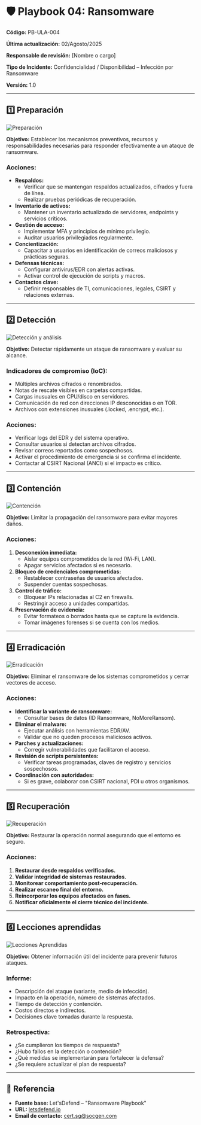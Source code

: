 # 🛡️ Playbook 04: Ransomware

**Código:** PB-ULA-004  

**Última actualización:** 02/Agosto/2025 

**Responsable de revisión:** [Nombre o cargo]  

**Tipo de Incidente:** Confidencialidad / Disponibilidad – Infección por Ransomware  

**Versión:** 1.0

---

## 1️⃣ Preparación
![Preparación](./Workflows/01-preparacion.png)

**Objetivo:** Establecer los mecanismos preventivos, recursos y responsabilidades necesarias para responder efectivamente a un ataque de ransomware.

### Acciones:

- **Respaldos:**
  - Verificar que se mantengan respaldos actualizados, cifrados y fuera de línea.
  - Realizar pruebas periódicas de recuperación.
- **Inventario de activos:**
  - Mantener un inventario actualizado de servidores, endpoints y servicios críticos.
- **Gestión de acceso:**
  - Implementar MFA y principios de mínimo privilegio.
  - Auditar usuarios privilegiados regularmente.
- **Concientización:**
  - Capacitar a usuarios en identificación de correos maliciosos y prácticas seguras.
- **Defensas técnicas:**
  - Configurar antivirus/EDR con alertas activas.
  - Activar control de ejecución de scripts y macros.
- **Contactos clave:**
  - Definir responsables de TI, comunicaciones, legales, CSIRT y relaciones externas.

---

## 2️⃣ Detección
![Detección y análisis](./Workflows/02-deteccion-analisis.png)

**Objetivo:** Detectar rápidamente un ataque de ransomware y evaluar su alcance.

### Indicadores de compromiso (IoC):

- Múltiples archivos cifrados o renombrados.
- Notas de rescate visibles en carpetas compartidas.
- Cargas inusuales en CPU/disco en servidores.
- Comunicación de red con direcciones IP desconocidas o en TOR.
- Archivos con extensiones inusuales (.locked, .encrypt, etc.).

### Acciones:

- Verificar logs del EDR y del sistema operativo.
- Consultar usuarios si detectan archivos cifrados.
- Revisar correos reportados como sospechosos.
- Activar el procedimiento de emergencia si se confirma el incidente.
- Contactar al CSIRT Nacional (ANCI) si el impacto es crítico.

---

## 3️⃣ Contención
![Contención](./Workflows/03-contencion.png)

**Objetivo:** Limitar la propagación del ransomware para evitar mayores daños.

### Acciones:

1. **Desconexión inmediata:**
   - Aislar equipos comprometidos de la red (Wi-Fi, LAN).
   - Apagar servicios afectados si es necesario.
2. **Bloqueo de credenciales comprometidas:**
   - Restablecer contraseñas de usuarios afectados.
   - Suspender cuentas sospechosas.
3. **Control de tráfico:**
   - Bloquear IPs relacionadas al C2 en firewalls.
   - Restringir acceso a unidades compartidas.
4. **Preservación de evidencia:**
   - Evitar formateos o borrados hasta que se capture la evidencia.
   - Tomar imágenes forenses si se cuenta con los medios.

---

## 4️⃣ Erradicación
![Erradicación](./Workflows/04-erradicacion.png)

**Objetivo:** Eliminar el ransomware de los sistemas comprometidos y cerrar vectores de acceso.

### Acciones:

- **Identificar la variante de ransomware:**
  - Consultar bases de datos (ID Ransomware, NoMoreRansom).
- **Eliminar el malware:**
  - Ejecutar análisis con herramientas EDR/AV.
  - Validar que no queden procesos maliciosos activos.
- **Parches y actualizaciones:**
  - Corregir vulnerabilidades que facilitaron el acceso.
- **Revisión de scripts persistentes:**
  - Verificar tareas programadas, claves de registro y servicios sospechosos.
- **Coordinación con autoridades:**
  - Si es grave, colaborar con CSIRT nacional, PDI u otros organismos.

---

## 5️⃣ Recuperación
![Recuperación](./Workflows/05-recuperacion.png)

**Objetivo:** Restaurar la operación normal asegurando que el entorno es seguro.

### Acciones:

1. **Restaurar desde respaldos verificados.**
2. **Validar integridad de sistemas restaurados.**
3. **Monitorear comportamiento post-recuperación.**
4. **Realizar escaneo final del entorno.**
5. **Reincorporar los equipos afectados en fases.**
6. **Notificar oficialmente el cierre técnico del incidente.**

---

## 6️⃣ Lecciones aprendidas
![Lecciones Aprendidas](./Workflows/06-lecciones-aprendidas.png)

**Objetivo:** Obtener información útil del incidente para prevenir futuros ataques.

### Informe:

- Descripción del ataque (variante, medio de infección).
- Impacto en la operación, número de sistemas afectados.
- Tiempo de detección y contención.
- Costos directos e indirectos.
- Decisiones clave tomadas durante la respuesta.

### Retrospectiva:

- ¿Se cumplieron los tiempos de respuesta?
- ¿Hubo fallos en la detección o contención?
- ¿Qué medidas se implementarán para fortalecer la defensa?
- ¿Se requiere actualizar el plan de respuesta?

---

## 📄 Referencia

- **Fuente base:** Let'sDefend – "Ransomware Playbook"  
- **URL:** [letsdefend.io](https://letsdefend.io)  
- **Email de contacto:** cert.sg@socgen.com  
